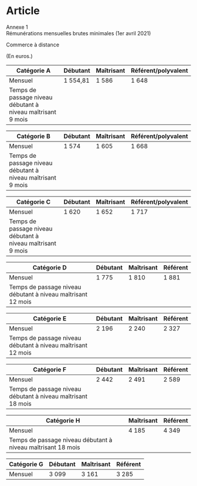 # Article

Annexe 1  
 Rémunérations mensuelles brutes minimales (1er avril 2021)

Commerce à distance

(En euros.)

  


| Catégorie A | Débutant | Maîtrisant | Référent/polyvalent |
| --- | --- | --- | --- |
| Mensuel | 1 554,81 | 1 586 | 1 648 |
| Temps de passage niveau débutant à niveau maîtrisant 9 mois |

  
  


| Catégorie B | Débutant | Maîtrisant | Référent/polyvalent |
| --- | --- | --- | --- |
| Mensuel | 1 574 | 1 605 | 1 668 |
| Temps de passage niveau débutant à niveau maîtrisant 9 mois |

  
  


| Catégorie C | Débutant | Maîtrisant | Référent/polyvalent |
| --- | --- | --- | --- |
| Mensuel | 1 620 | 1 652 | 1 717 |
| Temps de passage niveau débutant à niveau maîtrisant 9 mois |

  
  


| Catégorie D | Débutant | Maîtrisant | Référent |
| --- | --- | --- | --- |
| Mensuel | 1 775 | 1 810 | 1 881 |
| Temps de passage niveau débutant à niveau maîtrisant 12 mois |

  
  


| Catégorie E | Débutant | Maîtrisant | Référent |
| --- | --- | --- | --- |
| Mensuel | 2 196 | 2 240 | 2 327 |
| Temps de passage niveau débutant à niveau maîtrisant 12 mois |

  
  


| Catégorie F | Débutant | Maîtrisant | Référent |
| --- | --- | --- | --- |
| Mensuel | 2 442 | 2 491 | 2 589 |
| Temps de passage niveau débutant à niveau maîtrisant 18 mois |

  
  


| Catégorie H |  | Maîtrisant | Référent |
| --- | --- | --- | --- |
| Mensuel |  | 4 185 | 4 349 |
| Temps de passage niveau débutant à niveau maîtrisant 18 mois |

  
  


| Catégorie G | Débutant | Maîtrisant | Référent |
| --- | --- | --- | --- |
| Mensuel | 3 099 | 3 161 | 3 285 |

  
